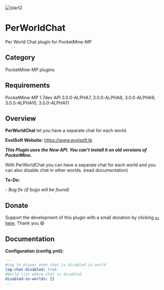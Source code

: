 ![start2](https://cloud.githubusercontent.com/assets/10303538/6315586/9463fa5c-ba06-11e4-8f30-ce7d8219c27d.png)

# PerWorldChat

Per World Chat plugin for PocketMine-MP

## Category

PocketMine-MP plugins

## Requirements

PocketMine-MP 1.7dev API 3.0.0-ALPHA7, 3.0.0-ALPHA8, 3.0.0-ALPHA9, 3.0.0-ALPHA10, 3.0.0-ALPHA11

## Overview

**PerWorldChat** let you have a separate chat for each world.

**EvolSoft Website:** https://www.evolsoft.tk

***This Plugin uses the New API. You can't install it on old versions of PocketMine.***

With PerWorldChat you can have a separate chat for each world and you can also disable chat in other worlds. (read documentation)

**To-Do:**

*- Bug fix (if bugs will be found)*

## Donate

Support the development of this plugin with a small donation by clicking [:dollar: here](https://www.paypal.com/cgi-bin/webscr?cmd=_donations&business=flavius.c.1999@gmail.com&lc=US&item_name=www.evolsoft.tk&no_note=0&cn=&curency_code=EUR&bn=PP-DonationsBF:btn_donateCC_LG.gif:NonHosted). Thank you :smile:

## Documentation 

**Configuration (config.yml):**
```yaml
---
#Log to player when chat is disabled in world
log-chat-disabled: true
#World list where chat is disabled
disabled-in-worlds: []
...
```
